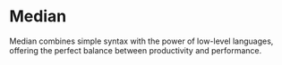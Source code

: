 # Median
Median combines simple syntax with the power of low-level languages, offering the perfect balance between productivity and performance.
